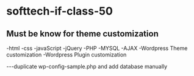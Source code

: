 # softtech-if-class-50

## Must be know for theme customization

-html
-css
-javaScript
-jQuery
-PHP
-MYSQL
-AJAX
-Wordpress Theme customization
-Wordpress Plugin customization

---duplicate wp-config-sample.php and add database manually
